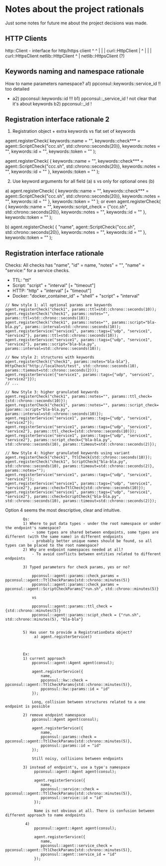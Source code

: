 Notes about the project rationals
=================================

Just some notes for future me about the project decisions was made.

HTTP Clients
------------

http::Client - interface for http/https client
^      ^
|      |
|      curl::HttpClient
|                     ^
|                     |
|                     curl::HttpsClient
netlib::HttpClient
^
|
netlib::HttpsClient (?)





Keywords naming and namespace rationale
---------------------------------------

How to name parameters namespace?
a1) ppconsul::keywords::service_id   !!   too detailed
* a2) ppconsul::keywords::id           !!!
b1) ppconsul::_service_id            !    not clear that it's about keywords
b2) ppconsul::_id                    !

Registration interface rationale 2
----------------------------------

1) Registration object + extra keywords vs flat set of keywords

agent.registerCheck(
	keywords::name = "",
	keywords::check*** = agent::ScriptCheck{"ccc.sh", std::chrono::seconds(20)},
	keywords::notes = "",
	keywords::id = "",
	keywords::token = ""
);

agent.registerCheck(
	{
		keywords::name = "",
		keywords::check*** = agent::ScriptCheck{"ccc.sh", std::chrono::seconds(20)},
		keywords::notes = "",
		keywords::id = ""
	},
	keywords::token = ""
);

2) Use keyword arguments for all field (a) s vs only for optional ones (b)

a)
agent.registerCheck(
	{
		keywords::name = "",
		keywords::check*** = agent::ScriptCheck{"ccc.sh", std::chrono::seconds(20)},
		keywords::notes = "",
		keywords::id = ""
	},
	keywords::token = ""
);
or even
agent.registerCheck(
	{
		keywords::name = "",
		keywords::script_check = {"ccc.sh", std::chrono::seconds(20)},
		keywords::notes = "",
		keywords::id = ""
	},
	keywords::token = ""
);

b)
agent.registerCheck(
	{
		"name",
		agent::ScriptCheck{"ccc.sh", std::chrono::seconds(20)},
		keywords::notes = "",
		keywords::id = ""
	},
	keywords::token = ""
);


Registration interface rationale
--------------------------------

Checks:
All checks has "name", "id" = name, "notes" = "", "name" = "service:<ServiceId>" for a service checks.

* TTL: "ttl"
* Script: "script" + "interval" [+ "timeout"]
* HTTP: "http" + "interval" [+ "timeout"]
* Docker: "docker_container_id" + "shell" + "script" + "interval"


```code=cpp
// New style 1: all optional params are keywords
agent.registerCheck("check1", params::ttl=std::chrono::seconds(10));
agent.registerCheck("check1", params::notes="", params::ttl=std::chrono::seconds(10));
agent.registerCheck("check1", params::notes="", params::script="bla-bla.py", params::interval=std::chrono::seconds(10));
agent.registerService("service1", params::tags={"udp", "service1", "service2"}, params::ttl=std::chrono::seconds(10));
agent.registerService("service1", params::tags={"udp", "service1", "service2"}, params::script="bla-bla.py", params::interval=std::chrono::seconds(10));

// New style 2: structures with keywords
agent.registerCheck({"check1", params::notes="bla-bla"}, HttpCheck("http://localhost/test", std::chrono::seconds(10), params::tiemout=std::chrono::seconds(2)));
agent.registerService({"service1", params::tags={"udp", "service1", "service2"}});
// ...

// New Style 3: higher granulated keywords
agent.registerCheck("check1", params::notes="", params::ttl_check={std::chrono::seconds(10)});
agent.registerCheck("check1", params::notes="", params::script_check={params::script="bla-bla.py", params::interval=std::chrono::seconds(10)});
agent.registerService("service1", params::tags={"udp", "service1", "service2"});
agent.registerService("service1", params::tags={"udp", "service1", "service2"}, params::ttl_check={std::chrono::seconds(10)});
agent.registerService("service1", params::tags={"udp", "service1", "service2"}, params::script_check={"bla-bla.py", std::chrono::seconds(10), params::timeout=std::chrono::seconds(2)});

// New Style 4: higher granulated keywords using variant
agent.registerCheck("check1", TtlCheck{std::chrono::seconds(10)});
agent.registerCheck("check1", ScriptCheck{"bla-bla.py", std::chrono::seconds(10), params::timeout=std::chrono::seconds(2)}, params::notes="");
agent.registerService("service1", params::tags={"udp", "service1", "service2"});
agent.registerService("service1", params::tags={"udp", "service1", "service2"}, params::check=TtlCheck{std::chrono::seconds(10)});
agent.registerService("service1", params::tags={"udp", "service1", "service2"}, params::check=ScriptCheck{"bla-bla.py", std::chrono::seconds(10), params::timeout=std::chrono::seconds(2)});
```

Option 4 seems the most descriptive, clear and intuitive.




            Qs:
            1) Where to put data types - under the root namespace or under the endpoint's namespace?
                - some types are shared between endpoints, some types are different (with the same name) in different endpoints
                - probably better unique names should be found, so all types can be placed to the root namespace?
            2) Why are endpoint namespaces needed at all?
                - To avoid conflicts between entities related to different endpoints

            3) Typed parameters for check params, yes or no?

                ppconsul::agent::params::check_params = ppconsul::agent::TtlCheckParams{std::chrono::minutes(5)}
                ppconsul::agent::params::check_params = ppconsul::agent::ScriptCheckParams{"run.sh", std::chrono::minutes(5)}
         
                vs

                ppconsul::agent::params::ttl_check = {std::chrono::minutes(5)}
                ppconsul::agent::params::scipt_check = {"run.sh", std::chrono::minutes(5), "bla-bla"}
         

            5) Has user to provide a RegistrationData object?
                 a) agent.registerService()



            Ex:
            1) current approach
                ppconsul::agent::Agent agent(consul);

                agent.registerService({
                    name,
                    ppconsul::kw::check = ppconsul::agent::TtlCheckParams{std::chrono::minutes(5)},
                    ppconsul::kw::params::id = "id"
                });
             
                Long, collision between structures related to a one endpoint is possible

            2) remove endpoint namespace
                ppconsul::Agent agent(consul);

                agent.registerService({
                    name,
                    ppconsul::params::check = ppconsul::agent::TtlCheckParams{std::chrono::minutes(5)},
                    ppconsul::params::id = "id"
                });
         
                Still noisy, collisions between endpoints
         
            3) instead of endpoint's, use a type's namespace
                 ppconsul::agent::Agent agent(consul);

                 agent.registerService({
                    name,
                    ppconsul::service::check = ppconsul::agent::TtlCheckParams{std::chrono::minutes(5)},
                    ppconsul::service::id = "id"
                 });
         
                 Name is not obvious at all. There is confusion between different approach to name endpoints

             4)
                 ppconsul::agent::Agent agent(consul);

                 agent.registerService({
                    name,
                    ppconsul::agent::service_check = ppconsul::agent::TtlCheckParams{std::chrono::minutes(5)},
                    ppconsul::agent::service_id = "id"
                 });

